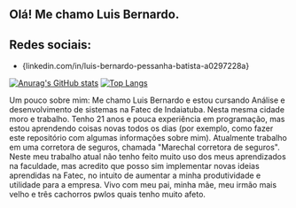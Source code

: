 ## Olá! Me chamo Luis Bernardo.

## Redes sociais:
- {linkedin.com/in/luis-bernardo-pessanha-batista-a0297228a}

[![Anurag's GitHub stats](https://github-readme-stats.vercel.app/api?username=lbpb293)](https://github.com/anuraghazra/github-readme-stats)
[![Top Langs](https://github-readme-stats.vercel.app/api/top-langs/?username=lbpb293)](https://github.com/anuraghazra/github-readme-stats)

Um pouco sobre mim: Me chamo Luis Bernardo e estou cursando Análise e desenvolvimento de sistemas na Fatec de Indaiatuba. Nesta mesma cidade moro e trabalho. Tenho 21 anos e pouca experiência em programação, mas estou aprendendo coisas novas todos os dias (por exemplo, como fazer este repositório com algumas informações sobre mim). Atualmente trabalho em uma corretora de seguros, chamada "Marechal corretora de seguros". Neste meu trabalho atual não tenho feito muito uso dos meus aprendizados na faculdade, mas acredito que posso sim implementar novas ideias aprendidas na Fatec, no intuito de aumentar a minha produtividade e utilidade para a empresa. Vivo com meu pai, minha mãe, meu irmão mais velho e três cachorros pwlos quais tenho muito afeto.
